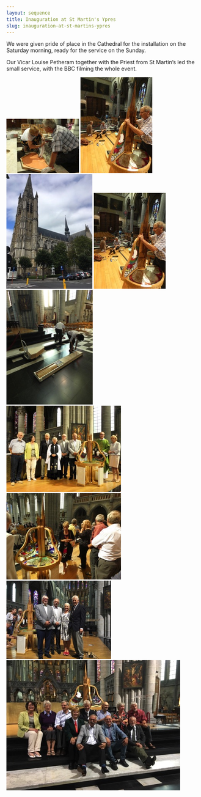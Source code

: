 ```yaml
---
layout: sequence
title: Inauguration at St Martin's Ypres
slug: inauguration-at-st-martins-ypres
---
```


We were given pride of place in the Cathedral for the installation on the Saturday morning, ready for the service on the Sunday. 

Our Vicar Louise Petheram together with the Priest from St Martin’s led the small service, with the BBC filming the whole event.

![](/assets/images/st-martins-ypres/P1020068.jpg)
![](/assets/images/st-martins-ypres/P1020096.jpg)
![](/assets/images/st-martins-ypres/IMG_0652-1.jpg)
![](/assets/images/st-martins-ypres/P1020096-8.jpg)
![](/assets/images/st-martins-ypres/P1020052.jpg)
![](/assets/images/st-martins-ypres/P1020188-filtered.jpg)
![](/assets/images/st-martins-ypres/P1020194.jpg)
![](/assets/images/st-martins-ypres/IMG_0640-1.jpg)
![](/assets/images/st-martins-ypres/IMG_0624-1.jpg)
